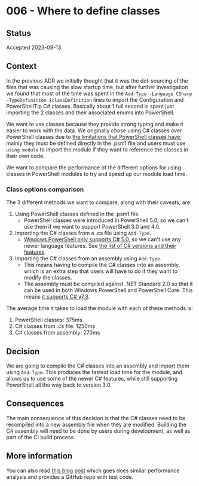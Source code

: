 # 006 - Where to define classes

## Status

Accepted 2023-09-13

## Context

In the previous ADR we initially thought that it was the dot-sourcing of the files that was causing the slow startup time, but after further investigation we found that most of the time was spent in the `Add-Type -Language CSharp -TypeDefinition $classDefinition` lines to import the Configuration and PowerShellTip C# classes.
Basically about 1 full second is spent just importing the 2 classes and their associated enums into PowerShell.

We want to use classes because they provide strong typing and make it easier to work with the data.
We originally chose using C# classes over PowerShell classes due to [the limitations that PowerShell classes have](https://blog.danskingdom.com/How-and-where-to-properly-define-classes-and-enums-in-your-PowerShell-modules/); mainly they must be defined directly in the .psm1 file and users must use `using module` to import the module if they want to reference the classes in their own code.

We want to compare the performance of the different options for using classes in PowerShell modules to try and speed up our module load time.

### Class options comparison

The 3 different methods we want to compare, along with their caveats, are:

1. Using PowerShell classes defined in the .psm1 file.
   - PowerShell classes were introduced in PowerShell 5.0, so we can't use them if we want to support PowerShell 3.0 and 4.0.
1. Importing the C# classes from a .cs file using `Add-Type`.
   - [Windows PowerShell only supports C# 5.0](https://stackoverflow.com/a/40789694/602585), so we can't use any newer language features.
   See [the list of C# versions and their features](https://learn.microsoft.com/en-us/dotnet/csharp/whats-new/csharp-version-history).
1. Importing the C# classes from an assembly using `Add-Type`.
   - This means having to compile the C# classes into an assembly, which is an extra step that users will have to do if they want to modify the classes.
   - The assembly must be compiled against .NET Standard 2.0 so that it can be used in both Windows PowerShell and PowerShell Core.
   This means [it supports C# v7.3](https://learn.microsoft.com/en-us/dotnet/csharp/language-reference/configure-language-version).

The average time it takes to load the module with each of these methods is:

1. PowerShell classes: 375ms
1. C# classes from .cs file: 1250ms
1. C# classes from assembly: 270ms

## Decision

We are going to compile the C# classes into an assembly and import them using `Add-Type`.
This produces the fastest load time for the module, and allows us to use some of the newer C# features, while still supporting PowerShell all the way back to version 3.0.

## Consequences

The main consequence of this decision is that the C# classes need to be recompiled into a new assembly file when they are modified.
Building the C# assembly will need to be done by users during development, as well as part of the CI build process.

## More information

You can also read [this blog post](https://blog.danskingdom.com/PowerShell-class-definition-pros-cons-and-performance-comparison/) which goes does similar performance analysis and provides a GitHub repo with test code.

